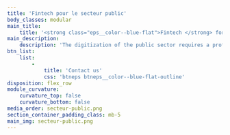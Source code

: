 ```yaml
---
title: 'Fintech pour le secteur public'
body_classes: modular
main_title:
    title: '<strong class="eps__color--blue-flat">Fintech </strong> for Public Organisations'
main_description:
    description: 'The digitization of the public sector requires a profound transformation of processes, services, and tools. Whether it is a connected city project, cards to pay state allowances, or payment solutions that simplify the daily life of citizens or civil servants, your projects are realized in record time.'
btn_list:
    list:
        -
            title: 'Contact us'
            css: 'btneps btneps__color--blue-flat-outline'
disposition: flex_row
module_curvature:
    curvature_top: false
    curvature_bottom: false
media_order: secteur-public.png
section_container_padding_class: mb-5
main_img: secteur-public.png
---
```


